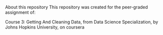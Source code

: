 About this repository
This repository was created for the peer-graded assignment of:

Course 3: Getting And Cleaning Data, from Data Science Specialization, by Johns Hopkins University, on coursera
